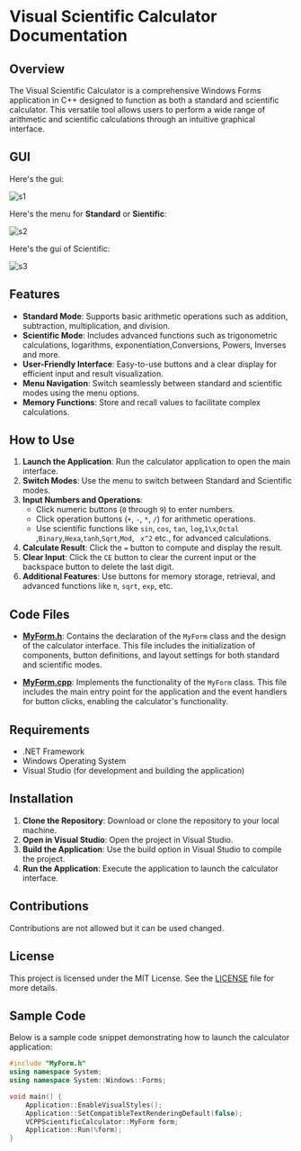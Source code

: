# Visual Scientific Calculator Documentation

## Overview

The Visual Scientific Calculator is a comprehensive Windows Forms application in C++ designed to function as both a standard and scientific calculator. This versatile tool allows users to perform a wide range of arithmetic and scientific calculations through an intuitive graphical interface.
##  GUI 
Here's the gui:

![s1](https://github.com/user-attachments/assets/1052d150-da76-4191-999d-e7351682183b)

Here's the menu for **Standard** or **Sientific**:

![s2](https://github.com/user-attachments/assets/bca7bcf1-e5eb-41eb-b48c-ec8502fd2310)


Here's the gui of Scientific:


![s3](https://github.com/user-attachments/assets/d0d79762-f1a8-40f6-9945-6262cecedb82)


## Features

- **Standard Mode**: Supports basic arithmetic operations such as addition, subtraction, multiplication, and division.
- **Scientific Mode**: Includes advanced functions such as trigonometric calculations, logarithms, exponentiation,Conversions, Powers, Inverses and more.
- **User-Friendly Interface**: Easy-to-use buttons and a clear display for efficient input and result visualization.
- **Menu Navigation**: Switch seamlessly between standard and scientific modes using the menu options.
- **Memory Functions**: Store and recall values to facilitate complex calculations.

## How to Use

1. **Launch the Application**: Run the calculator application to open the main interface.
2. **Switch Modes**: Use the menu to switch between Standard and Scientific modes.
3. **Input Numbers and Operations**:
   - Click numeric buttons (`0` through `9`) to enter numbers.
   - Click operation buttons (`+`, `-`, `*`, `/`) for arithmetic operations.
   - Use scientific functions like `sin`, `cos`, `tan`, `log`,`1\x`,`Octal` ,`Binary`,`Hexa`,`tanh`,`Sqrt`,`Mod`, ` x^2` etc., for advanced calculations.
4. **Calculate Result**: Click the `=` button to compute and display the result.
5. **Clear Input**: Click the `CE` button to clear the current input or the backspace button to delete the last digit.
6. **Additional Features**: Use buttons for memory storage, retrieval, and advanced functions like `π`, `sqrt`, `exp`, etc.

## Code Files

- **[MyForm.h](MyForm.h)**: Contains the declaration of the `MyForm` class and the design of the calculator interface. This file includes the initialization of components, button definitions, and layout settings for both standard and scientific modes.

- **[MyForm.cpp](MyForm.cpp)**: Implements the functionality of the `MyForm` class. This file includes the main entry point for the application and the event handlers for button clicks, enabling the calculator's functionality.

## Requirements

- .NET Framework
- Windows Operating System
- Visual Studio (for development and building the application)

## Installation

1. **Clone the Repository**: Download or clone the repository to your local machine.
2. **Open in Visual Studio**: Open the project in Visual Studio.
3. **Build the Application**: Use the build option in Visual Studio to compile the project.
4. **Run the Application**: Execute the application to launch the calculator interface.

## Contributions
Contributions are not allowed but it can be used changed.

## License

This project is licensed under the MIT License. See the [LICENSE](LICENSE) file for more details.

## Sample Code

Below is a sample code snippet demonstrating how to launch the calculator application:

```cpp
#include "MyForm.h"
using namespace System;
using namespace System::Windows::Forms;

void main() {
    Application::EnableVisualStyles();
    Application::SetCompatibleTextRenderingDefault(false);
    VCPPScientificCalculator::MyForm form;
    Application::Run(%form);
}
